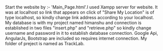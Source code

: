 Start the website by :- 'Main_Page.html'.I used Xampp server for website. It was at localhost so link that appears on click of "Share My Location" is of type localhost, so kindly change link address according to your localhost. My database is with my project named himanshu and connection is established in two files "insert.php" and "retrieve.php" so kindly change username and password in it to establish database connection. Google Api, AngularJs, Bootstrap are included so requires internet connection. My folder of preject is named as TrackLab.